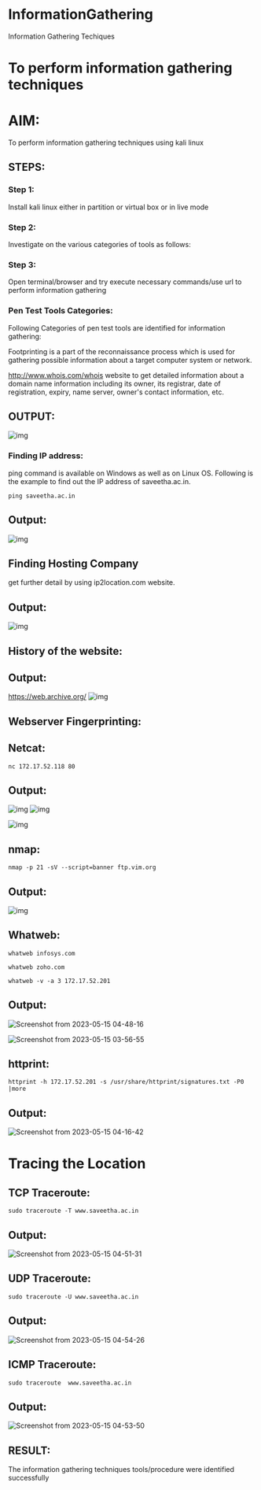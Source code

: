 # InformationGathering
Information Gathering Techiques

# To perform information gathering techniques

# AIM:

To perform information gathering techniques using kali linux 

## STEPS:

### Step 1:

Install kali linux either in partition or virtual box or in live mode

### Step 2:

Investigate on the various categories of tools as follows:

### Step 3:
Open terminal/browser and try execute necessary commands/use url to perform information gathering
### Pen Test Tools Categories:

Following Categories of pen test tools are identified for information gathering:

Footprinting is a part of the reconnaissance process which is used for gathering possible information about a target computer system or network.

http://www.whois.com/whois website to get detailed information about a domain name information including its owner, its registrar, date of registration, expiry, name server, owner's contact information, etc.


## OUTPUT:
![img](https://user-images.githubusercontent.com/118707693/238300689-505c1008-6602-4c30-a18f-a19831193609.png)
### Finding IP address:

ping command is available on Windows as well as on Linux OS. Following is the example to find out the IP address of saveetha.ac.in.

```
ping saveetha.ac.in
```

## Output:
![img](s1.png)

## Finding Hosting Company

get further detail by using ip2location.com website.
## Output:
![img](https://user-images.githubusercontent.com/118707693/238302790-ad2a8edd-7197-44ae-9f54-94375c7114a9.png)


## History of the website:
## Output:

https://web.archive.org/
![img](https://user-images.githubusercontent.com/118707693/238300893-192a1d85-246e-45ad-bcd0-0a70e209c601.png)
## Webserver Fingerprinting:
## Netcat:
```
nc 172.17.52.118 80
```
## Output:
![img](s2.png)
![img](s3.png)

![img](s4.png)
## nmap:
```
nmap -p 21 -sV --script=banner ftp.vim.org
```
## Output:
![img](s4.png)
## Whatweb:
```
whatweb infosys.com
```
```
whatweb zoho.com
```
```
whatweb -v -a 3 172.17.52.201
```
## Output:

![Screenshot from 2023-05-15 04-48-16](s5.png)

![Screenshot from 2023-05-15 03-56-55](s6.png)


## httprint:
```
httprint -h 172.17.52.201 -s /usr/share/httprint/signatures.txt -P0 |more
```
## Output:

![Screenshot from 2023-05-15 04-16-42](s7.png)




# Tracing the Location
## TCP Traceroute:
```
sudo traceroute -T www.saveetha.ac.in
```
## Output:


![Screenshot from 2023-05-15 04-51-31](s8.png)



## UDP Traceroute:
```
sudo traceroute -U www.saveetha.ac.in
```
## Output:


![Screenshot from 2023-05-15 04-54-26](s9.png)



## ICMP Traceroute:
```
sudo traceroute  www.saveetha.ac.in
```
## Output:

![Screenshot from 2023-05-15 04-53-50](s10.png)

## RESULT:
The information gathering techniques tools/procedure were  identified successfully
